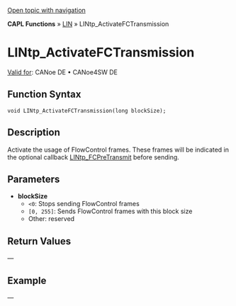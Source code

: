 [Open topic with navigation](../../../../../CANoeDEFamily.htm#Topics/CAPLFunctions/LIN/Functions/CAPLfunctionLINtpActivateFCTransmission.md)

**CAPL Functions** » [LIN](../CAPLfunctionsLINOverview.md) » LINtp_ActivateFCTransmission

# LINtp_ActivateFCTransmission

[Valid for](../../../Shared/FeatureAvailability.md): CANoe DE • CANoe4SW DE

## Function Syntax

```plaintext
void LINtp_ActivateFCTransmission(long blockSize);
```

## Description

Activate the usage of FlowControl frames. These frames will be indicated in the optional callback [LINtp_FCPreTransmit](CAPLfunctionLINtpFCPreTransmit.md) before sending.

## Parameters

- **blockSize**
  - `<0`: Stops sending FlowControl frames
  - `[0, 255]`: Sends FlowControl frames with this block size
  - Other: reserved

## Return Values

—

## Example

—
